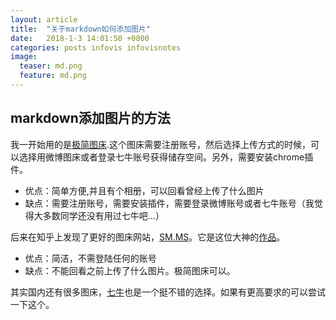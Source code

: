 ```yaml
---
layout: article
title:  "关于markdown如何添加图片"
date:   2018-1-3 14:01:50 +0800
categories: posts infovis infovisnotes
image:
  teaser: md.png
  feature: md.png
---
```


## markdown添加图片的方法

我一开始用的是<a href="http://jiantuku.com/#/" target="_blank">极简图床</a>.这个图床需要注册账号，然后选择上传方式的时候，可以选择用微博图床或者登录七牛账号获得储存空间。另外，需要安装chrome插件。

- 优点：简单方便,并且有个相册，可以回看曾经上传了什么图片
- 缺点：需要注册账号，需要安装插件，需要登录微博账号或者七牛账号（我觉得大多数同学还没有用过七牛吧...）

后来在知乎上发现了更好的图床网站，<a href="https://sm.ms/" target="_blank">SM.MS</a>。它是这位大神的<a href="https://www.v2ex.com/t/182703?p=2" target="_blank">作品</a>。

- 优点：简洁，不需登陆任何的账号
- 缺点：不能回看之前上传了什么图片。极简图床可以。

其实国内还有很多图床，<a href="https://www.qiniu.com/" target="_blank">七牛</a>也是一个挺不错的选择。如果有更高要求的可以尝试一下这个。

